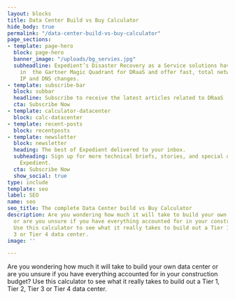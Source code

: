 ```yaml
---
layout: blocks
title: Data Center Build vs Buy Calculator
hide_body: true
permalink: "/data-center-build-vs-buy-calculator"
page_sections:
- template: page-hero
  block: page-hero
  banner_image: "/uploads/bg_servies.jpg"
  subheadline: Expedient’s Disaster Recovery as a Service solutions have been recognized
    in  the Gartner Magic Quadrant for DRaaS and offer fast, total network failover  without
    IP and DNS changes.
- template: subscribe-bar
  block: subbar
  headline: Subscribe to receive the latest articles related to DRaaS
  cta: Subscribe Now
- template: calculator-datacenter
  block: calc-datacenter
- template: recent-posts
  block: recentposts
- template: newsletter
  block: newsletter
  heading: The best of Expedient delivered to your inbox.
  subheading: Sign up for more technical briefs, stories, and special offers from
    Expedient.
  cta: Subscribe Now
  show_social: true
type: include
template: seo
label: SEO
name: seo
seo_title: The complete Data Center build vs Buy Calculator
description: Are you wondering how much it will take to build your own data center
  or are you unsure if you have everything accounted for in your construction budget?
  Use this calculator to see what it really takes to build out a Tier 1, Tier 2, Tier
  3 or Tier 4 data center.
image: ''

---
```


Are you wondering how much it will take to build your own data center or are you unsure if you have everything accounted for in your construction budget? Use this calculator to see what it really takes to build out a Tier 1, Tier 2, Tier 3 or Tier 4 data center.
